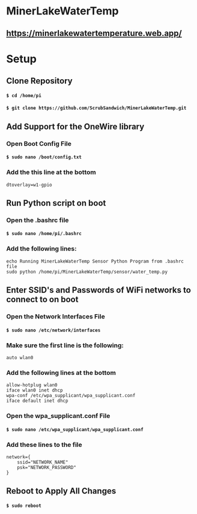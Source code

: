 # MinerLakeWaterTemp
## https://minerlakewatertemperature.web.app/


# Setup

## Clone Repository

#### `$ cd /home/pi`
#### `$ git clone https://github.com/ScrubSandwich/MinerLakeWaterTemp.git`


## Add Support for the OneWire library

### Open Boot Config File
#### `$ sudo nano /boot/config.txt`

### Add the this line at the bottom
	dtoverlay=w1-gpio


## Run Python script on boot

### Open the .bashrc file
#### `$ sudo nano /home/pi/.bashrc`

###  Add the following lines: 
	echo Running MinerLakeWaterTemp Sensor Python Program from .bashrc file
	sudo python /home/pi/MinerLakeWaterTemp/sensor/water_temp.py


## Enter SSID's and Passwords of WiFi networks to connect to on boot

### Open the Network Interfaces File
#### `$ sudo nano /etc/network/interfaces`

### Make sure the first line is the following:
	auto wlan0

### Add the following lines at the bottom
	allow-hotplug wlan0
	iface wlan0 inet dhcp
	wpa-conf /etc/wpa_supplicant/wpa_supplicant.conf
	iface default inet dhcp

### Open the wpa_supplicant.conf File
#### `$ sudo nano /etc/wpa_supplicant/wpa_supplicant.conf`

### Add these lines to the file

	network={
		ssid="NETWORK_NAME"
		psk="NETWORK_PASSWORD"
	}


## Reboot to Apply All Changes
#### `$ sudo reboot`

